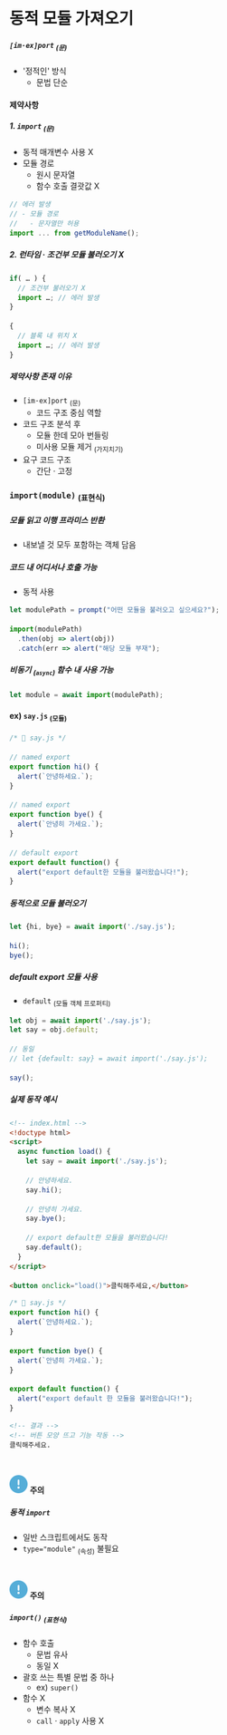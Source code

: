 동적 모듈 가져오기
====================

##### `[im·ex]port` <sub>(문)</sub>
- '정적인' 방식
  - 문법 단순

#### 제약사항

##### 1. `import` <sub>(문)</sub>
- 동적 매개변수 사용 X
- 모듈 경로
  - 원시 문자열
  - 함수 호출 결괏값 X
```javascript
// 에러 발생
// - 모듈 경로
//   - 문자열만 허용
import ... from getModuleName();
```

##### 2. 런타임 · 조건부 모듈 불러오기 X
```javascript
if( … ) {
  // 조건부 불러오기 X
  import …; // 에러 발생
}

{
  // 블록 내 위치 X
  import …; // 에러 발생
}
```

##### 제약사항 존재 이유
- `[im·ex]port` <sub>(문)</sub>
  - 코드 구조 중심 역할
- 코드 구조 분석 후
  - 모듈 한데 모아 번들링
  - 미사용 모듈 제거 <sub>(가지치기)</sub>
- 요구 코드 구조
  - 간단 · 고정

### `import(module)` <sub>(표현식)</sub>

##### 모듈 읽고 이행 프라미스 반환
- 내보낼 것 모두 포함하는 객체 담음

##### 코드 내 어디서나 호출 가능
- 동적 사용
```javascript
let modulePath = prompt("어떤 모듈을 불러오고 싶으세요?");

import(modulePath)
  .then(obj => alert(obj))
  .catch(err => alert("해당 모듈 부재");
```

##### 비동기 <sub>(`async`)</sub> 함수 내 사용 가능
```javascript
let module = await import(modulePath);
```

#### ex\) `say.js` <sub>(모듈)</sub>
```javascript
/* 📁 say.js */

// named export
export function hi() {
  alert(`안녕하세요.`);
}

// named export
export function bye() {
  alert(`안녕히 가세요.`);
}

// default export
export default function() {
  alert("export default한 모듈을 불러왔습니다!");
}
```

##### 동적으로 모듈 불러오기
```javascript
let {hi, bye} = await import('./say.js');

hi();
bye();
```

##### default export 모듈 사용
- `default` <sub>(모듈 객체 프로퍼티)</sub>
```javascript
let obj = await import('./say.js');
let say = obj.default;

// 동일
// let {default: say} = await import('./say.js');

say();
```

##### 실제 동작 예시
```html
<!-- index.html -->
<!doctype html>
<script>
  async function load() {
    let say = await import('./say.js');

    // 안녕하세요.
    say.hi();

    // 안녕히 가세요.
    say.bye();

    // export default한 모듈을 불러왔습니다!
    say.default();
  }
</script>

<button onclick="load()">클릭해주세요,</button>
```
```javascript
/* 📁 say.js */
export function hi() {
  alert(`안녕하세요.`);
}

export function bye() {
  alert(`안녕히 가세요.`);
}

export default function() {
  alert("export default 한 모듈을 불러왔습니다!");
}
```
```html
<!-- 결과 -->
<!-- 버튼 모양 뜨고 기능 작동 -->
클릭해주세요.
```

<br />

<img src="../../images/commons/icons/circle-exclamation-solid.svg" /> **주의**

##### 동적 `import`
- 일반 스크립트에서도 동작
- `type="module"` <sub>(속성)</sub> 불필요

<br />

<img src="../../images/commons/icons/circle-exclamation-solid.svg" /> **주의**

##### `import()` <sub>(표현식)</sub>
- 함수 호출
  - 문법 유사
  - 동일 X
- 괄호 쓰는 특별 문법 중 하나
  - ex\) `super()`
- 함수 X
  - 변수 복사 X
  - `call` · `apply` 사용 X
